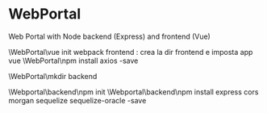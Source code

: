 # WebPortal
Web Portal with Node backend (Express) and frontend (Vue)

\WebPortal\vue init webpack frontend : crea la dir frontend e imposta app vue
\WebPortal\npm install axios -save

\WebPortal\mkdir backend

\Webportal\backend\npm init
\Webportal\backend\npm install express cors morgan sequelize sequelize-oracle -save
